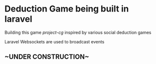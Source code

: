 # Deduction Game being built in laravel

Building this game _project-cg_ inspired by various social deduction games

Laravel Websockets are used to broadcast events

## ~UNDER CONSTRUCTION~
